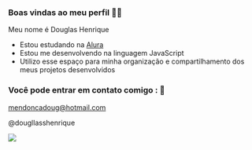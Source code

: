 ### Boas vindas ao meu perfil  💙😉

Meu nome é Douglas Henrique

- Estou estudando na [Alura](https://www.alura.com.br)
- Estou me desenvolvendo na linguagem JavaScript
- Utilizo esse espaço para minha organização e compartilhamento dos meus projetos desenvolvidos

### Você pode entrar em contato comigo : 📧

mendoncadoug@hotmail.com

@dougllasshenrique

![](https://media1.tenor.com/m/4ho5rKl9UtYAAAAd/dog-doggo.gif)

